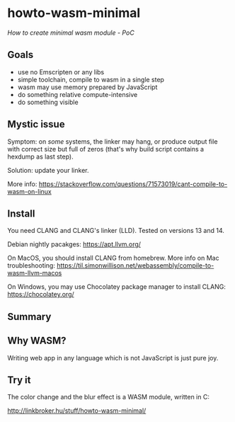 # howto-wasm-minimal

*How to create minimal wasm module - PoC*


## Goals

- use no Emscripten or any libs
- simple toolchain, 
  compile to wasm in a single step 
- wasm may use memory prepared by JavaScript
- do something relative compute-intensive
- do something visible


## Mystic issue

Symptom: on *some* systems, the linker
may hang, or produce output file with 
correct size but full of zeros 
(that's why build script contains a
hexdump as last step).

Solution: update your linker.

More info: https://stackoverflow.com/questions/71573019/cant-compile-to-wasm-on-linux


## Install

You need CLANG and CLANG's linker (LLD).
Tested on versions 13 and 14.

Debian nightly pacakges: https://apt.llvm.org/

On MacOS, you should install CLANG from homebrew.
More info on Mac troubleshooting: https://til.simonwillison.net/webassembly/compile-to-wasm-llvm-macos

On Windows, you may use Chocolatey
package manager to install CLANG: https://chocolatey.org/


## Summary

## Why WASM?

Writing web app in any language
which is not JavaScript is just 
pure joy.

## Try it

The color change and the blur effect is a
WASM module, written in C:

http://linkbroker.hu/stuff/howto-wasm-minimal/
